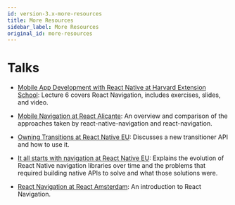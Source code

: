 ```yaml
---
id: version-3.x-more-resources
title: More Resources
sidebar_label: More Resources
original_id: more-resources
---
```


# Talks

- [Mobile App Development with React Native at Harvard Extension School](https://cs50.github.io/mobile/lectures): Lecture 6 covers React Navigation, includes exercises, slides, and video.

- [Mobile Navigation at React Alicante](https://www.youtube.com/watch?v=GBhdooVxX6Q): An overview and comparison of the approaches taken by react-native-navigation and react-navigation.


- [Owning Transitions at React Native EU](https://www.youtube.com/watch?v=1LKqGx3z0W4): Discusses a new transitioner API and how to use it.

- [It all starts with navigation at React Native EU](https://www.youtube.com/watch?v=Z0Jl1KCWiag): Explains the evolution of React Native navigation libraries over time and the problems that required building native APIs to solve and what those solutions were.

- [React Navigation at React Amsterdam](https://www.youtube.com/watch?v=wJJZ9Od8MjM): An introduction to React Navigation.